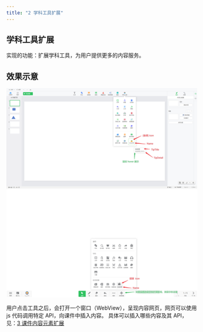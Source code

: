 ```yaml
---
title: "2 学科工具扩展"
---
```


## 学科工具扩展

实现的功能：扩展学科工具，为用户提供更多的内容服务。

## 效果示意

![备课示意](./img/2021-09-29-08-55-04.png)
![授课示意](./img/2021-09-29-08-55-11.png)

用户点击工具之后，会打开一个窗口（WebView），呈现内容网页，网页可以使用 js 代码调用特定 API，向课件中插入内容。
具体可以插入哪些内容及其 API，见：[3 课件内容元素扩展](./03Content.md)
